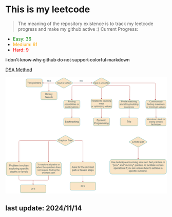 # This is my leetcode

>The meaning of the repository existence is to track my leetcode progress and make my github active :)
Current Progress:
- <span style="color:green">Easy: 36</span>
- <span style="color:orange">Medium: 61</span>
- <span style="color:red">Hard: 9</span>

~~I don't know why github do not support colorful markdown~~

[DSA Method](https://leetcode.com/problems/split-a-string-into-the-max-number-of-unique-substrings/editorial/#overview)

![DSA Road Map](imgs\DSA_road_map.png)

## last update: 2024/11/14